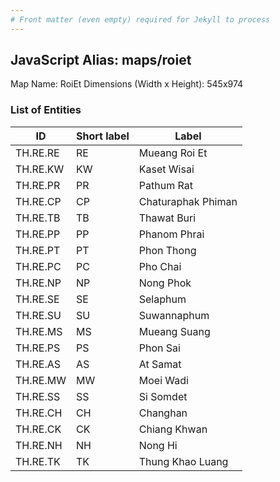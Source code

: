 ```yaml
---
# Front matter (even empty) required for Jekyll to process
---
```


## JavaScript Alias: maps/roiet

Map Name: RoiEt
Dimensions (Width x Height): 545x974

### List of Entities

| ID       | Short label | Label              |
| -------- | ----------- | ------------------ |
| TH.RE.RE | RE          | Mueang Roi Et      |
| TH.RE.KW | KW          | Kaset Wisai        |
| TH.RE.PR | PR          | Pathum Rat         |
| TH.RE.CP | CP          | Chaturaphak Phiman |
| TH.RE.TB | TB          | Thawat Buri        |
| TH.RE.PP | PP          | Phanom Phrai       |
| TH.RE.PT | PT          | Phon Thong         |
| TH.RE.PC | PC          | Pho Chai           |
| TH.RE.NP | NP          | Nong Phok          |
| TH.RE.SE | SE          | Selaphum           |
| TH.RE.SU | SU          | Suwannaphum        |
| TH.RE.MS | MS          | Mueang Suang       |
| TH.RE.PS | PS          | Phon Sai           |
| TH.RE.AS | AS          | At Samat           |
| TH.RE.MW | MW          | Moei Wadi          |
| TH.RE.SS | SS          | Si Somdet          |
| TH.RE.CH | CH          | Changhan           |
| TH.RE.CK | CK          | Chiang Khwan       |
| TH.RE.NH | NH          | Nong Hi            |
| TH.RE.TK | TK          | Thung Khao Luang   |

